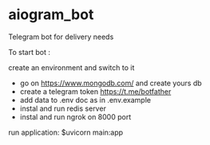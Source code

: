 # aiogram_bot
Telegram bot for delivery needs


To start bot :

create an environment and switch to it

- go on https://www.mongodb.com/ and create yours db
- create a telegram token https://t.me/botfather
- add data to .env doc as in .env.example
- instal and run redis server
- instal and run ngrok on 8000 port

run application:
$uvicorn main:app
